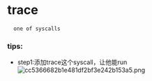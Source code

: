 # trace    
      one of syscalls
### tips:
+ step1:添加trace这个syscall，让他能run
 ![cc5366682b1e481df2bf3e242b153a5.png](https://s2.loli.net/2024/03/28/IMwvsfiYz7lg2Tc.png)
   
